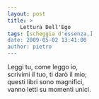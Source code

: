 ```yaml
---
layout: post
title: >
    Lettura Dell'Ego
tags: [scheggia d'essenza,]
date: 2009-05-02 13:41:00
author: pietro
---
```

Leggi tu, come leggo io,<br/>scrivimi il tuo, ti darò il mio;<br/>questi libri sono magnifici,<br/>vanno letti su momenti unici.
